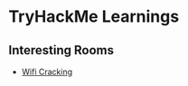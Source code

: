 # TryHackMe Learnings

## Interesting Rooms
- [Wifi Cracking](https://tryhackme.com/room/wifihacking101)
